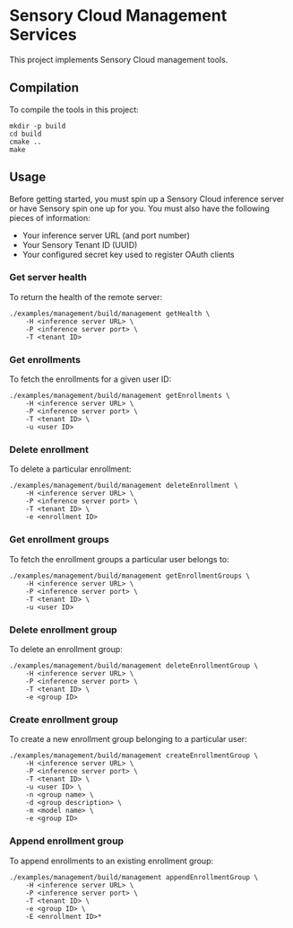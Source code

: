 # Sensory Cloud Management Services

This project implements Sensory Cloud management tools.

## Compilation

To compile the tools in this project:

```shell
mkdir -p build
cd build
cmake ..
make
```

## Usage

Before getting started, you must spin up a Sensory Cloud inference server or
have Sensory spin one up for you. You must also have the following pieces of
information:

-   Your inference server URL (and port number)
-   Your Sensory Tenant ID (UUID)
-   Your configured secret key used to register OAuth clients

### Get server health

To return the health of the remote server:

```shell
./examples/management/build/management getHealth \
    -H <inference server URL> \
    -P <inference server port> \
    -T <tenant ID>
```

### Get enrollments

To fetch the enrollments for a given user ID:

```shell
./examples/management/build/management getEnrollments \
    -H <inference server URL> \
    -P <inference server port> \
    -T <tenant ID> \
    -u <user ID>
```

### Delete enrollment

To delete a particular enrollment:

```shell
./examples/management/build/management deleteEnrollment \
    -H <inference server URL> \
    -P <inference server port> \
    -T <tenant ID> \
    -e <enrollment ID>
```

### Get enrollment groups

To fetch the enrollment groups a particular user belongs to:

```shell
./examples/management/build/management getEnrollmentGroups \
    -H <inference server URL> \
    -P <inference server port> \
    -T <tenant ID> \
    -u <user ID>
```

### Delete enrollment group

To delete an enrollment group:

```shell
./examples/management/build/management deleteEnrollmentGroup \
    -H <inference server URL> \
    -P <inference server port> \
    -T <tenant ID> \
    -e <group ID>
```

### Create enrollment group

To create a new enrollment group belonging to a particular user:

```shell
./examples/management/build/management createEnrollmentGroup \
    -H <inference server URL> \
    -P <inference server port> \
    -T <tenant ID> \
    -u <user ID> \
    -n <group name> \
    -d <group description> \
    -m <model name> \
    -e <group ID>
```

### Append enrollment group

To append enrollments to an existing enrollment group:

```shell
./examples/management/build/management appendEnrollmentGroup \
    -H <inference server URL> \
    -P <inference server port> \
    -T <tenant ID> \
    -e <group ID> \
    -E <enrollment ID>*
```
